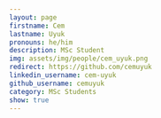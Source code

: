 ```yaml
---
layout: page
firstname: Cem
lastname: Uyuk
pronouns: he/him
description: MSc Student
img: assets/img/people/cem_uyuk.png
redirect: https://github.com/cemuyuk
linkedin_username: cem-uyuk
github_username: cemuyuk
category: MSc Students
show: true
---
```

